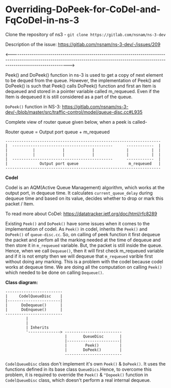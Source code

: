 # Overriding-DoPeek-for-CoDel-and-FqCoDel-in-ns-3

Clone the repository of ns3 - `git clone https://gitlab.com/nsnam/ns-3-dev`

Description of the issue: https://gitlab.com/nsnam/ns-3-dev/-/issues/209

<---------------------------------------------------------------------------------------------------------------------------------------------------------------------------------------->

Peek() and DoPeek() function in ns-3 is used to get a copy of next element to be dequed from the queue. However, the implementation of Peek() and DoPeek() is such that Peek() calls DoPeek() function and first an Item is dequeued and stored in a pointer variable called m_requeued. Even if the Item is dequeued it is still considered as a part of the queue. 

`DoPeek()` function in NS-3:
 https://gitlab.com/nsnam/ns-3-dev/-/blob/master/src/traffic-control/model/queue-disc.cc#L935
 
 Complete view of router queue given below, when a peek is called- 
 
 Router queue = Output port queue + m_requeued
 
 ```
 --------------------------------------------------------------------
 |  --------------------------------------------      ------------  |
 |           |            |            |              |          |  |   
 |           |            |            |              |          |  |
 |  --------------------------------------------      ------------  |
 |              Output port queue                      m_requeued   |
 --------------------------------------------------------------------
 ```

**Codel** 

Codel is an AQM(Active Queue Management) algorithm, which works at the output port, in dequeue time. It calculates `current_queue_delay` during dequeue time and based on its value, decides whether to drop or mark this packet / Item.

To read more about CoDel: https://datatracker.ietf.org/doc/html/rfc8289

Existing `Peek()` and `DoPeek()` have some issues when it comes to the implementation of codel. As `Peek()` in codel, inherits the `Peek()` and `DoPeek()` of `queue-disc.cc`. So, on calling of peek function it first dequeue the packet and perfom all the marking needed at the time of dequeue and then store it in `m_requeued` variable. But, the packet is still inside the queue. Hence, when we call `Dequeue()`, then it will first check m_requeued variable and if it is not empty then we will dequeue that `m_requeued` varible first without doing any marking. This is a problem with the codel because codel works at dequeue time. We are doing all the computation on calling `Peek()` which needed to be done on calling `Dequeue()`.

**Class diagram:**

```
-------------------------
|     CodelQueueDisc    |
|-----------------------|  
|      DoDequeue()      |
|      DoEnqueue()      |
-------------------------
         |
         |
         | Inherits
         '--------------> -------------------------
                          |       QueueDisc       |
                          |-----------------------|  
                          |        Peek()         |
                          |       DoPeek()        |
                          -------------------------
```

`CodelQueueDisc` class don't implement it's own `Peek()` & `DoPeek()`. It uses the functions defined in its base class `QueueDics`.Hence, to overcome this problem, it is required to override the `Peek()` & `"Dopeek()` function in `CodelQueueDisc` class, which doesn't perform a real internal dequeue.
 

